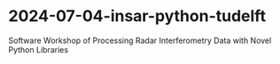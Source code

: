 # 2024-07-04-insar-python-tudelft
Software Workshop of Processing Radar Interferometry Data with Novel Python Libraries
